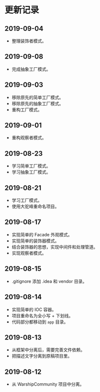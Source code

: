 # 更新记录

## 2019-09-04

- 整理装饰者模式。

## 2019-09-08

- 完成抽象工厂模式。

## 2019-09-03

- 移除原先的简单工厂模式。
- 移除原先的抽象工厂模式。
- 重构工厂模式。

## 2019-09-01

- 重构观察者模式。

## 2019-08-23

- 学习简单工厂模式。
- 学习抽象工厂模式。

## 2019-08-21

- 学习工厂模式。
- 使用大驼峰重命名项目。

## 2019-08-17

- 实现简单的 Facade 外观模式。
- 实现简单的装饰器模式。
- 结合装饰器的思想，实现中间件和处理管道。
- 实现观察者模式。

## 2019-08-15 

- .gitignore 添加 .idea 和 vendor 目录。

## 2019-08-14

- 实现简单的 IOC 容器。
- 项目重命名为全小写 + 下划线。
- 代码部分都移动到 `app` 目录。

## 2019-08-13

- 从框架中分离后，需要完善文件依赖。
- 把描述文字分离到原稿项目里。

## 2019-08-12

- 从 WarshipCommunity 项目中分离。
